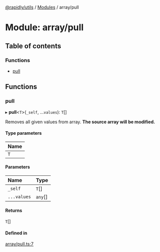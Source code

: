 [@rapidly/utils](../README.md) / [Modules](../modules.md) / array/pull

# Module: array/pull

## Table of contents

### Functions

- [pull](array_pull.md#pull)

## Functions

### pull

▸ **pull**<`T`\>(`_self`, ...`values`): `T`[]

Removes all given values from array.
**The source array will be modified.**

#### Type parameters

| Name |
| :------ |
| `T` |

#### Parameters

| Name | Type |
| :------ | :------ |
| `_self` | `T`[] |
| `...values` | `any`[] |

#### Returns

`T`[]

#### Defined in

[array/pull.ts:7](https://github.com/canguser/rapidly-utils/blob/4eb51b4/main/array/pull.ts#L7)
